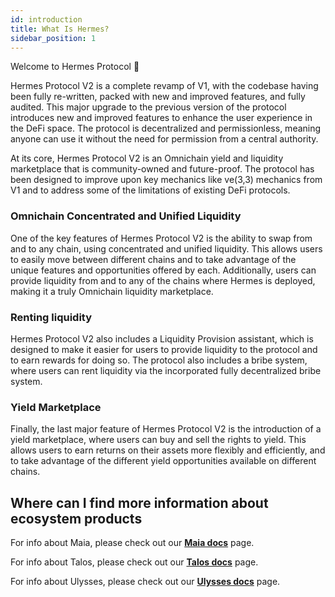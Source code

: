 ```yaml
---
id: introduction
title: What Is Hermes?
sidebar_position: 1
---
```


[//]: # (TODO: Description of goals/mechanics of ve3,3 and main b3,3 takeaways)
[//]: # (TODO: Explain how/why Hermes is a "Omnichain Yield and Liquidity Marketplace")

Welcome to Hermes Protocol 👋

Hermes Protocol V2 is a complete revamp of V1, with the codebase having been fully re-written, packed with new and improved features, and fully audited. This major upgrade to the previous version of the protocol introduces new and improved features to enhance the user experience in the DeFi space. The protocol is decentralized and permissionless, meaning anyone can use it without the need for permission from a central authority.

At its core, Hermes Protocol V2 is an Omnichain yield and liquidity marketplace that is community-owned and future-proof. The protocol has been designed to improve upon key mechanics like ve(3,3) mechanics from V1 and to address some of the limitations of existing DeFi protocols.

### Omnichain Concentrated and Unified Liquidity

One of the key features of Hermes Protocol V2 is the ability to swap from and to any chain, using concentrated and unified liquidity. This allows users to easily move between different chains and to take advantage of the unique features and opportunities offered by each. Additionally, users can provide liquidity from and to any of the chains where Hermes is deployed, making it a truly Omnichain liquidity marketplace.

### Renting liquidity

Hermes Protocol V2 also includes a Liquidity Provision assistant, which is designed to make it easier for users to provide liquidity to the protocol and to earn rewards for doing so. The protocol also includes a bribe system, where users can rent liquidity via the incorporated fully decentralized bribe system.

### Yield Marketplace

Finally, the last major feature of Hermes Protocol V2 is the introduction of a yield marketplace, where users can buy and sell the rights to yield. This allows users to earn returns on their assets more flexibly and efficiently, and to take advantage of the different yield opportunities available on different chains.

## Where can I find more information about ecosystem products

For info about Maia, please check out our [**Maia docs**](../introduction) page.

For info about Talos, please check out our [**Talos docs**](../Talos/introduction) page.

For info about Ulysses, please check out our [**Ulysses docs**](../Ulysses/introduction) page.
